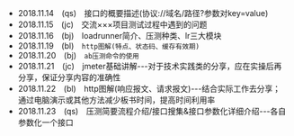 
+ 2018.11.14&emsp;(qs)&emsp;接口的概要描述(协议://域名/路径?参数对key=value)
+ 2018.11.15&emsp;(jc)&emsp;交流×××项目测试过程中遇到的问题
+ 2018.11.16&emsp;(bj)&emsp;loadrunner简介、压测种类、lr三大模块
+ 2018.11.19&emsp;(bl)&emsp;`http图解(特点、状态码、缓存有效期)`
+ 2018.11.20&emsp;(bj)&emsp;`ab压测命令的使用`
+ 2018.11.21&emsp;(jc)&emsp;jmeter基础讲解---对于技术实践类的分享，应在实操后再分享，保证分享内容的准确性
+ 2018.11.22&emsp;(bl)&emsp;http图解(响应报文、请求报文)---结合实际工作去分享；通过电脑演示或其他方法减少板书时间，提高时间利用率
+ 2018.11.23&emsp;(qs)&emsp;压测简要流程介绍/接口搜集&接口参数化详细介绍---各自参数化一个接口
